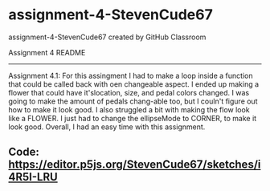 # assignment-4-StevenCude67
assignment-4-StevenCude67 created by GitHub Classroom

Assignment 4 README

-------------------------------------------------------------------------------------------------------
Assignment 4.1: For this assingment I had to make a loop inside a function that could be called back 
with oen changeable aspect. I ended up making a flower that could have it'slocation, size, and pedal 
colors changed. I was going to make the amount of pedals chang-able too, but I couln't figure out how to 
make it look good. I also struggled a bit with making the flow look like a FLOWER. I just had to change 
the ellipseMode to CORNER, to make it look good. Overall, I had an easy time with this assignment.

Code: https://editor.p5js.org/StevenCude67/sketches/i4R5I-LRU
-------------------------------------------------------------------------------------------------------
